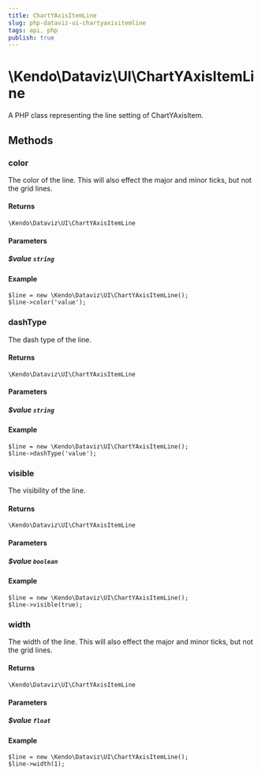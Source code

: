 ```yaml
---
title: ChartYAxisItemLine
slug: php-dataviz-ui-chartyaxisitemline
tags: api, php
publish: true
---
```


# \Kendo\Dataviz\UI\ChartYAxisItemLine

A PHP class representing the line setting of ChartYAxisItem.


## Methods

### color
The color of the line. This will also effect the major and minor ticks, but
not the grid lines.

#### Returns
`\Kendo\Dataviz\UI\ChartYAxisItemLine`

#### Parameters

##### $value `string`



#### Example 
    $line = new \Kendo\Dataviz\UI\ChartYAxisItemLine();
    $line->color('value');

### dashType
The dash type of the line.

#### Returns
`\Kendo\Dataviz\UI\ChartYAxisItemLine`

#### Parameters

##### $value `string`



#### Example 
    $line = new \Kendo\Dataviz\UI\ChartYAxisItemLine();
    $line->dashType('value');

### visible
The visibility of the line.

#### Returns
`\Kendo\Dataviz\UI\ChartYAxisItemLine`

#### Parameters

##### $value `boolean`



#### Example 
    $line = new \Kendo\Dataviz\UI\ChartYAxisItemLine();
    $line->visible(true);

### width
The width of the line. This will also effect the major and minor ticks, but
not the grid lines.

#### Returns
`\Kendo\Dataviz\UI\ChartYAxisItemLine`

#### Parameters

##### $value `float`



#### Example 
    $line = new \Kendo\Dataviz\UI\ChartYAxisItemLine();
    $line->width(1);

